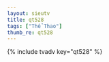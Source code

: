 ```yaml
--- 
layout: sieutv
title: qt528
tags: ["Thể Thao"]
thumb_re: qt528
---
```

{% include tvadv key="qt528" %} 
